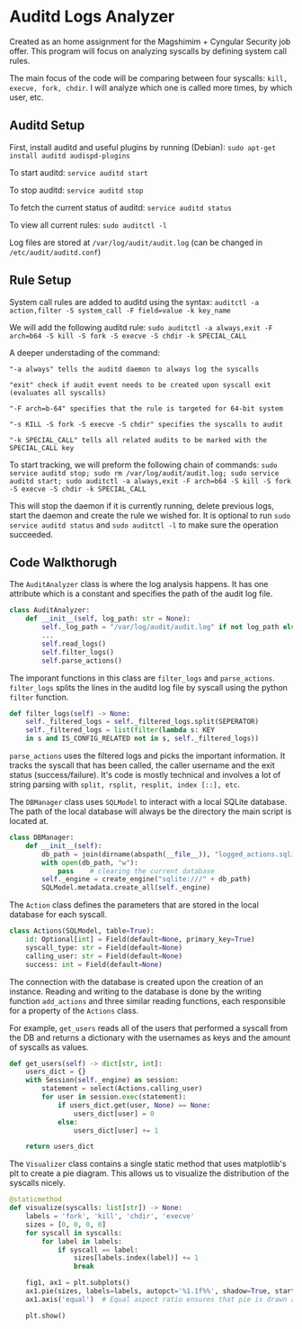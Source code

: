
# Auditd Logs Analyzer
Created as an home assignment for the Magshimim + Cyngular Security job offer. This program will focus on analyzing syscalls by defining system call rules.

The main focus of the code will be comparing between four syscalls: `kill, execve, fork, chdir`. I will analyze which one is called more times, by which user, etc.


## Auditd Setup

First, install auditd and useful plugins by running (Debian):
`sudo apt-get install auditd audispd-plugins`

To start auditd: `service auditd start`

To stop auditd: `service auditd stop`

To fetch the current status of auditd: `service auditd status`

To view all current rules: `sudo auditctl -l`

Log files are stored at `/var/log/audit/audit.log` (can be changed in `/etc/audit/auditd.conf`)
## Rule Setup

System call rules are added to auditd using the syntax: `auditctl -a action,filter -S system_call -F field=value -k key_name`

We will add the following auditd rule: `sudo auditctl -a always,exit -F arch=b64 -S kill -S fork -S execve -S chdir -k SPECIAL_CALL`

A deeper understading of the command:

`"-a always" tells the auditd daemon to always log the syscalls`

`"exit" check if audit event needs to be created upon syscall exit (evaluates all syscalls)`

`"-F arch=b-64" specifies that the rule is targeted for 64-bit system`

`"-s KILL -S fork -S execve -S chdir" specifies the syscalls to audit`

`"-k SPECIAL_CALL" tells all related audits to be marked with the SPECIAL_CALL key`

To start tracking, we will preform the following chain of commands:
`sudo service auditd stop; sudo rm /var/log/audit/audit.log; sudo service auditd start; sudo auditctl -a always,exit -F arch=b64 -S kill -S fork -S execve -S chdir -k SPECIAL_CALL`

This will stop the daemon if it is currently running, delete previous logs, start the daemon and create the rule we wished for. It is optional to run `sudo service auditd status` and `sudo auditctl -l` to make sure the operation succeeded.
## Code Walkthorugh


The `AuditAnalyzer` class is where the log analysis happens. It has one attribute which is a constant and specifies the path of the audit log file.
```py
class AuditAnalyzer:
    def __init__(self, log_path: str = None):
        self._log_path = "/var/log/audit/audit.log" if not log_path else log_path
        ...
        self.read_logs()
        self.filter_logs()
        self.parse_actions()
```

The imporant functions in this class are `filter_logs` and `parse_actions`.
`filter_logs` splits the lines in the auditd log file by syscall using the python `filter` function.

```py
def filter_logs(self) -> None:
    self._filtered_logs = self._filtered_logs.split(SEPERATOR)
    self._filtered_logs = list(filter(lambda s: KEY 
    in s and IS_CONFIG_RELATED not in s, self._filtered_logs))
```

`parse_actions` uses the filtered logs and picks the important information. It tracks the syscall that has been called, the caller username and the exit status (success/failure). It's code is mostly technical and involves a lot of string parsing with `split, rsplit, resplit, index [::], etc`.


The `DBManager` class uses `SQLModel` to interact with a local SQLite database. The path of the local database will always be the directory the main script is located at.  

```py
class DBManager:
    def __init__(self):
        db_path = join(dirname(abspath(__file__)), "logged_actions.sqlite")
        with open(db_path, "w"):
            pass    # clearing the current database
        self._engine = create_engine("sqlite:///" + db_path)
        SQLModel.metadata.create_all(self._engine)
```

The `Action` class defines the parameters that are stored in the local database for each syscall.
```py
class Actions(SQLModel, table=True):
    id: Optional[int] = Field(default=None, primary_key=True)
    syscall_type: str = Field(default=None)
    calling_user: str = Field(default=None)    
    success: int = Field(default=None)
```

The connection with the database is created upon the creation of an instance. Reading and writing to the database is done by the writing function `add_actions` and three similar reading functions, each responsible for a property of the `Actions` class.

For example, `get_users` reads all of the users that performed a syscall from the DB and returns a dictionary with the usernames as keys and the amount of syscalls as values.
```py
def get_users(self) -> dict[str, int]:
    users_dict = {}
    with Session(self._engine) as session:
        statement = select(Actions.calling_user)
        for user in session.exec(statement):
            if users_dict.get(user, None) == None:
                users_dict[user] = 0
            else:
                users_dict[user] += 1

    return users_dict
``` 

The `Visualizer` class contains a single static method that uses matplotlib's plt to create a pie diagram. This allows us to visualize the distribution of the syscalls nicely.
```py
@staticmethod
def visualize(syscalls: list[str]) -> None:
    labels = 'fork', 'kill', 'chdir', 'execve'
    sizes = [0, 0, 0, 0]
    for syscall in syscalls:
        for label in labels:
            if syscall == label:
                sizes[labels.index(label)] += 1
                break

    fig1, ax1 = plt.subplots()
    ax1.pie(sizes, labels=labels, autopct='%1.1f%%', shadow=True, startangle=90)
    ax1.axis('equal')  # Equal aspect ratio ensures that pie is drawn as a circle.

    plt.show()
```
